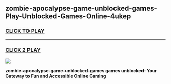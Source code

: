 
## zombie-apocalypse-game-unblocked-games-Play-Unblocked-Games-Online-4ukep
<h3>
<a href="https://premium76.site?title=zombie-apocalypse-game-unblocked-games&ref=24A">CLICK TO PLAY</a></h3>
<hr>

<h3>
<a href="https://premium76.site?title=zombie-apocalypse-game-unblocked-games&ref=24A">CLICK 2 PLAY</a>
  
</h3>

<a href="https://premium76.site?title=zombie-apocalypse-game-unblocked-games&ref=24A"><img src="https://clearcache.store/games.png"></a>


**zombie-apocalypse-game-unblocked-games games unblocked: Your Gateway to Fun and Accessible Online Gaming**
